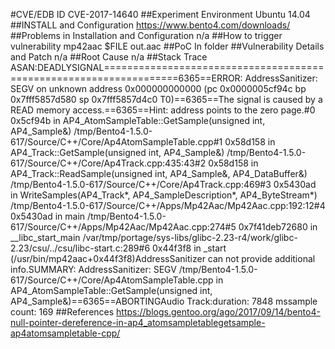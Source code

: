 #CVE/EDB ID
CVE-2017-14640
##Experiment Environment
Ubuntu 14.04
##INSTALL and Configuration
https://www.bento4.com/downloads/
##Problems in Installation and Configuration
n/a
##How to trigger vulnerability
mp42aac $FILE out.aac
##PoC
In folder
##Vulnerability Details and Patch
n/a
##Root Cause
n/a
##Stack Trace
ASAN:DEADLYSIGNAL===================================================================6365==ERROR: AddressSanitizer: SEGV on unknown address 0x000000000000 (pc 0x0000005cf94c bp 0x7fff5857d580 sp 0x7fff5857d4c0 T0)==6365==The signal is caused by a READ memory access.==6365==Hint: address points to the zero page.#0 0x5cf94b in AP4_AtomSampleTable::GetSample(unsigned int, AP4_Sample&) /tmp/Bento4-1.5.0-617/Source/C++/Core/Ap4AtomSampleTable.cpp#1 0x58d158 in AP4_Track::GetSample(unsigned int, AP4_Sample&) /tmp/Bento4-1.5.0-617/Source/C++/Core/Ap4Track.cpp:435:43#2 0x58d158 in AP4_Track::ReadSample(unsigned int, AP4_Sample&, AP4_DataBuffer&) /tmp/Bento4-1.5.0-617/Source/C++/Core/Ap4Track.cpp:469#3 0x5430ad in WriteSamples(AP4_Track*, AP4_SampleDescription*, AP4_ByteStream*) /tmp/Bento4-1.5.0-617/Source/C++/Apps/Mp42Aac/Mp42Aac.cpp:192:12#4 0x5430ad in main /tmp/Bento4-1.5.0-617/Source/C++/Apps/Mp42Aac/Mp42Aac.cpp:274#5 0x7f41deb72680 in __libc_start_main /var/tmp/portage/sys-libs/glibc-2.23-r4/work/glibc-2.23/csu/../csu/libc-start.c:289#6 0x44f3f8 in _start (/usr/bin/mp42aac+0x44f3f8)AddressSanitizer can not provide additional info.SUMMARY: AddressSanitizer: SEGV /tmp/Bento4-1.5.0-617/Source/C++/Core/Ap4AtomSampleTable.cpp in AP4_AtomSampleTable::GetSample(unsigned int, AP4_Sample&)==6365==ABORTINGAudio Track:duration: 7848 mssample count: 169
##References
https://blogs.gentoo.org/ago/2017/09/14/bento4-null-pointer-dereference-in-ap4_atomsampletablegetsample-ap4atomsampletable-cpp/